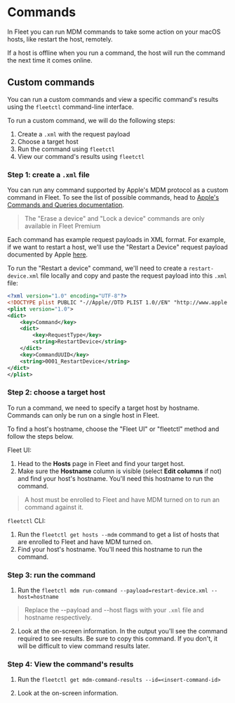 # Commands

In Fleet you can run MDM commands to take some action on your macOS hosts, like restart the host, remotely.

If a host is offline when you run a command, the host will run the command the next time it comes online.

## Custom commands

You can run a custom commands and view a specific command's results using the `fleetctl` command-line interface.

To run a custom command, we will do the following steps:
1. Create a `.xml` with the request payload
2. Choose a target host
3. Run the command using `fleetctl`
4. View our command's results using `fleetctl`

### Step 1: create a `.xml` file

You can run any command supported by Apple's MDM protocol as a custom command in Fleet. To see the list of possible commands, head to [Apple's Commands and Queries documentation](https://developer.apple.com/documentation/devicemanagement/commands_and_queries).

> The "Erase a device" and "Lock a device" commands are only available in Fleet Premium

Each command has example request payloads in XML format. For example, if we want to restart a host, we'll use the "Restart a Device" request payload documented by Apple [here](https://developer.apple.com/documentation/devicemanagement/restart_a_device#3384428).

To run the "Restart a device" command, we'll need to create a `restart-device.xml` file locally and copy and paste the request payload into this `.xml` file:

```xml
<?xml version="1.0" encoding="UTF-8"?>
<!DOCTYPE plist PUBLIC "-//Apple//DTD PLIST 1.0//EN" "http://www.apple.com/DTDs/PropertyList-1.0.dtd">
<plist version="1.0">
<dict>
    <key>Command</key>
    <dict>
        <key>RequestType</key>
        <string>RestartDevice</string>
    </dict>
    <key>CommandUUID</key>
    <string>0001_RestartDevice</string>
</dict>
</plist>
```

### Step 2: choose a target host

To run a command, we need to specify a target host by hostname. Commands can only be run on a single host in Fleet.

To find a host's hostname, choose the "Fleet UI" or "fleetctl" method and follow the steps below.

Fleet UI:

1. Head to the **Hosts** page in Fleet and find your target host.
2. Make sure the **Hostname** column is visible (select **Edit columns** if not) and find your host's hostname. You'll need this hostname to run the command.

> A host must be enrolled to Fleet and have MDM turned on to run an command against it.

`fleetctl` CLI:

1. Run the `fleetctl get hosts --mdm` command to get a list of hosts that are enrolled to Fleet and have MDM turned on.
2. Find your host's hostname. You'll need this hostname to run the command.

### Step 3: run the command

1. Run the `fleetctl mdm run-command --payload=restart-device.xml --host=hostname `
> Replace the --payload and --host flags with your `.xml` file and hostname respectively.

2. Look at the on-screen information. In the output you'll see the command required to see results. Be sure to copy this command. If you don't, it will be difficult to view command results later.

### Step 4: View the command's results

1. Run the `fleetctl get mdm-command-results --id=<insert-command-id>`

2. Look at the on-screen information.

<meta name="pageOrderInSection" value="1504">
<meta name="title" value="MDM commands">
